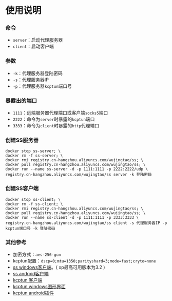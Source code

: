 # 使用说明

### 命令
* `server`：启动代理服务器
* `client`：启动客户端

### 参数
* `-k`：代理服务器登陆密码
* `-s`：代理服务器IP
* `-p`：代理服务器`kcptun`端口号

### 暴露出的端口
* `1111`：远端服务器代理端口或客户端`socks5`端口
* `2222`：命令为`server`时暴露的`kcptun`端口
* `3333`：命令为`client`时暴露的`http`代理端口

### 创建SS服务器
```
docker stop ss-server; \
docker rm -f ss-server; \
docker rmi registry.cn-hangzhou.aliyuncs.com/wujingtao/ss; \
docker pull registry.cn-hangzhou.aliyuncs.com/wujingtao/ss; \
docker run --name ss-server -d -p 1111:1111 -p 2222:2222/udp \
registry.cn-hangzhou.aliyuncs.com/wujingtao/ss server -k 登陆密码
```

### 创建SS客户端
```
docker stop ss-client; \
docker rm -f ss-client; \
docker rmi registry.cn-hangzhou.aliyuncs.com/wujingtao/ss; \
docker pull registry.cn-hangzhou.aliyuncs.com/wujingtao/ss; \
docker run --name ss-client -d -p 1111:1111 -p 3333:3333 \
registry.cn-hangzhou.aliyuncs.com/wujingtao/ss client -s 代理服务器IP -p kcptun端口号 -k 登陆密码
```

### 其他参考
* 加密方式：`aes-256-gcm`
* kcptun配置：`dscp=0;mtu=1350;parityshard=3;mode=fast;cryto=none`
* [ss windows客户端](https://github.com/shadowsocks/shadowsocks-windows)。( xp最高可用版本为3.2 )
* [ss android客户端](https://github.com/shadowsocks/shadowsocks-android)
* [kcptun 客户端](https://github.com/xtaci/kcptun)
* [kcptun windows图形界面](https://github.com/dfdragon/kcptun_gclient)
* [kcptun android插件](https://github.com/shadowsocks/kcptun-android)